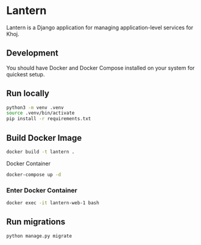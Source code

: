 # Lantern
Lantern is a Django application for managing application-level services for Khoj.

## Development
You should have Docker and Docker Compose installed on your system for quickest setup.

## Run locally
```bash
python3 -m venv .venv
source .venv/bin/activate
pip install -r requirements.txt
```

## Build Docker Image
```bash
docker build -t lantern .
```

Docker Container
```bash
docker-compose up -d
```

### Enter Docker Container
```bash
docker exec -it lantern-web-1 bash
```

## Run migrations
```bash
python manage.py migrate
```
